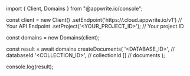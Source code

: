 import { Client, Domains } from "@appwrite.io/console";

const client = new Client()
    .setEndpoint('https://<REGION>.cloud.appwrite.io/v1') // Your API Endpoint
    .setProject('<YOUR_PROJECT_ID>'); // Your project ID

const domains = new Domains(client);

const result = await domains.createDocuments(
    '<DATABASE_ID>', // databaseId
    '<COLLECTION_ID>', // collectionId
    [] // documents
);

console.log(result);

